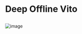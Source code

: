 # Deep Offline Vito
## 


![image](https://github.com/user-attachments/assets/7b9b80d2-ed78-4397-ab29-2d7d13ead9be)





